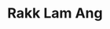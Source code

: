 ---
title: "Rakk Lam Ang"
description: An affordable mechanical keyboard.
tags: 
  - Keyboard
links:
  - text: Buy on Shopee
    url: https://shopee.ph/RAKK-Lam-Ang-Pro-Wireless-RGB-Mechanical-Gaming-Keyboard-Bluetooth-5.0-Universal-HotSwap-87-Keys-i.77398075.14250208768
rating: 4.5
---